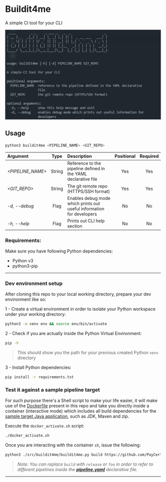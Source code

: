 # Buildit4me

A simple CI tool for your CLI

![Demo image](./assets/buildit4me.png)

## Usage

```bash
python3 buildit4me <PIPELINE_NAME> <GIT_REPO>
```

| Argument  |  Type |  Description | Positional | Required |
|:-----------|:-------:|:--------------|:--------:|:--------:|
| *<PIPELINE_NAME>* |  String  | Reference to the pipeline defined in the YAML declarative file  | Yes | Yes |
| *<GIT_REPO>*  |  String  | The git remote repo (HTTPS/SSH format) | Yes | Yes |
| *-d, --debug*  |  Flag  | Enables debug mode which prints out useful information for developers | No | No |
| *-h, --help*  |  Flag  | Prints out CLI help section | No | No |

### Requirements:

Make sure you have following Python dependencies:
- Python v3
- python3-pip

---

### Dev environment setup

After cloning this repo to your local working directory, prepare your dev environment like so:

1 - Create a virtual environment in order to isolate your Python workspace under your working directory:
```bash
python3 -m venv env && source env/bin/activate 
```

2 - Check if you are actually inside the Python Virtual Environment:
```bash
pip -V
```
> This should show you the path for your previous created Python `venv` directory

3 - Install Python dependencies:
```bash
pip install -r requirements.txt
```

### Test it against a sample pipeline target

For such purpose there's a Shell script to make your life easier, it will make use of the [Dockerfile](./Dockerfile) present in this repo and take you directly inside a container (interactive mode) which includes all build dependencies for the [sample target Java application](https://github.com/PayCertify/devops-scripting-helloworld), such as JDK, Maven and zip.

Execute the `docker_activate.sh` script:
```bash
./docker_activate.sh
```

Once you are interacting with the container `sh`, issue the following:
```bash
python3 ./src/buildit4me/buildit4me.py build https://github.com/PayCertify/devops-scripting-helloworld.git
```
> *Note: You can replace `build` with `release` or `foo` in order to refer to different pipelines inside the [**pipeline.yaml**](https://github.com/PayCertify/devops-scripting-helloworld/blob/master/pipeline.yml) declarative file.*
---